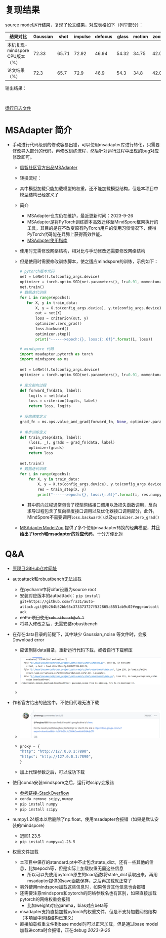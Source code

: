 # 复现结果

source model运行结果，复现了论文结果，对应表格如下（列举部分）：

| 结果对比                    | Gaussian | shot  | impulse | defocus | glass | motion | zoom  | snow  | frost |
| ----------------------- | -------- | ----- | ------- | ------- | ----- | ------ | ----- | ----- | ----- |
| 本机复现-mindspore CPU版本（%） | 72.33    | 65.71 | 72.92   | 46.94   | 54.32 | 34.75  | 42.02 | 25.07 | 41.30 |
| 论文结果（%）                 | 72.3     | 65.7  | 72.9    | 46.9    | 54.3  | 34.8   | 42.0  | 25.1  | 41.3  |

输出结果：

<img title="" src="file:///C:/Users/Jayus/AppData/Roaming/marktext/images/2023-09-27-00-00-05-image.png" alt="" width="703">

[运行日志文件](http://www.jayus71.top/usr/uploads/2023/09/3778961841.txt)

# MSAdapter 简介

- 手动进行代码级别的修改容易出错，可以使用msadapter库进行转化，只需要修改导入部分的代码，再修改训练流程，然后针对运行过程中出现的bug对应修改即可。
  
  - [启智社区官方出品MSAdapter](https://openi.pcl.ac.cn/OpenI/MSAdapter)
  
  - 转换流程：<img title="" src="https://openi.pcl.ac.cn/OpenI/MSAdapter/media/branch/master/doc/pic/MSA_F.png" alt="" width="312">
  
  - 其中模型加载只能加载模型的权重，还不能加载模型结构，但是本项目中模型结构已经定义了
  
  - 简介
    
    - MSAdapter仓库仍在维护，最近更新时间：2023-9-26
    - MSAdapter是将PyTorch训练脚本高效迁移至MindSpore框架执行的工具，其目的是在不改变原有PyTorch用户的使用习惯情况下，使得PyTorch代码能在昇腾上获得高效性能。
    - [MSAdapter使用指南](https://openi.pcl.ac.cn/OpenI/MSAdapter/src/branch/master/USER_GUIDE.md)
  
  - 使用时无需修改网络结构，相对比与手动修改还需要修改网络结构
  
  - 但是使用时需要修改训练脚本，使之适应mindspore的训练，示例如下：
    
    ```python
    # pytorch版本代码
    net = LeNet().to(config_args.device)
    optimizer = torch.optim.SGD(net.parameters(), lr=0.01, momentum=0.9, weightdecay=0.0005)
    net.train()
    # 数据迭代训练
    for i in range(epochs):
       for X, y in train_data:
           X, y = X.to(config_args.device), y.to(config_args.device)
           out = net(X)
           loss = criterion(out, y)
           optimizer.zero_grad()
           loss.backward()
           optimizer.step()
           print("------>epoch:{}, loss:{:.6f}".format(i, loss))
    ```
    
    ```python
    # mindspore 代码
    import msadapter.pytorch as torch
    import mindspore as ms
    
    net = LeNet().to(config_args.device)
    optimizer = torch.optim.SGD(net.parameters(), lr=0.01, momentum=0.9, weight_decay=0.0005)
    
    # 定义前向过程
    def forward_fn(data, label):
        logits = net(data)
        loss = criterion(logits, label)
        return loss, logits
    
    # 反向梯度定义
    grad_fn = ms.ops.value_and_grad(forward_fn, None, optimizer.parameters, has_aux=True)
    
    # 单步训练定义
    def train_step(data, label):
        (loss, _), grads = grad_fn(data, label)
        optimizer(grads)
        return loss
    
    net.train()
    # 数据迭代训练
    for i in range(epochs):
        for X, y in train_data:
            X, y = X.to(config_args.device), y.to(config_args.device)
            res = train_step(X, y)
            print("------>epoch:{}, loss:{:.6f}".format(i, res.numpy()))
    ```
    
    - 其中前向过程通常包含了模型网络接口调用以及损失函数调用，反向求导过程包含了反向梯度接口调用以及优化器接口调用部分，此外，MindSpore不需要调用`loss.backward()`以及`optimizer.zero_grad()`
  
  - [MSAdapterModelZoo](https://openi.pcl.ac.cn/OpenI/MSAdapterModelZoo) 提供了多个使用msadapter转换的经典模型，**并且给出了torch和msadapter的对应代码**，十分方便比对

# Q&A

- [原项目GitHub仓库网址](https://github.com/qinenergy/cotta)

- autoattack和robustbench无法加载
  
  - 在pycharm中将cifar设置为source root
  - 安装对应版本的autoattack：`pip install git+https://github.com/fra31/auto-attack.git@9b264b52bb65c373373727f532865a5551ab9c02#egg=autoattack`
  - ~~cotta 项目使用`robustbench@v0.1`~~
  - 将导入修改之后，无需安装robustbench

- 在存在data目录的前提下，其中缺少 Gaussian_noise 等文件时，会报Download error
  
  - 应该删除data目录，重新运行代码下载，或者自行下载解压
  
  - ![image](bug.png)
  
  - 

- 作者官方给出的链接中，不使用代理无法下载
  
  - ![img.png](img.png)
  - ```python
    proxy = {
    "http": "http://127.0.0.1:7890",
    "https": "http://127.0.0.1:7890",
    }
    ```
  - 加上代理参数之后，可以成功下载

- 使用conda安装mindspore之后，运行时scipy会报错
  
  - [参考链接-StackOverflow](https://stackoverflow.com/questions/54083514/how-to-fix-importerror-dll-load-failed-the-specified-procedure-could-not-be-f)
  - `conda remove scipy,numpy`
  - `pip install numpy`
  - `pip install scipy`

- numpy1.24版本以后删除了np.float，使用msadapter会报错（如果是默认安装的mindspore）
  
  - 退回1.23.5
  - `pip install numpy==1.23.5`

- 权重文件加载
  
  - 本项目中保存的standard.pt中不止包含state_dict，还有一些其他的信息，比如epoch等，但是实际上加载权重无需这些信息
    - 所以可以先使用pytorch原生的load函数将state_dict读取出来，再用msadapter提供的save函数保存，之后再加载就正常了
  - 另外使用mindspore加载这些信息时，如果包含其他信息也会报错
  - 还需要注意mindspore和pytorch的网络参数名也有区别，如果直接加载pytorch的网络权重会报错
    - 比如weight对应gamma，bias对应beta等
  - msadapter支持直接加载pytorch的权重文件，但是不支持加载网络结构（本项目中网络结构已定义）
  - 直接加载权重文件到base model时可以正常加载，但是通过base model加载进cotta时会报错，正在debug *2023-9-26*